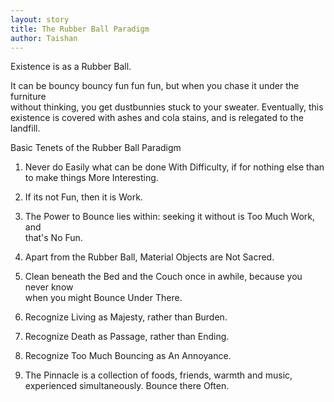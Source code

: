 ```yaml
---
layout: story
title: The Rubber Ball Paradigm
author: Taishan
---
```


Existence is as a Rubber Ball.

It can be bouncy bouncy fun fun fun, but when you chase it under the furniture  
without thinking, you get dustbunnies stuck to your sweater. Eventually, this  
existence is covered with ashes and cola stains, and is relegated to the  
landfill.

Basic Tenets of the Rubber Ball Paradigm

1. Never do Easily what can be done With Difficulty, if for nothing else than  
   to make things More Interesting.

2. If its not Fun, then it is Work.

3. The Power to Bounce lies within: seeking it without is Too Much Work, and  
   that's No Fun.

4. Apart from the Rubber Ball, Material Objects are Not Sacred.

5. Clean beneath the Bed and the Couch once in awhile, because you never know  
   when you might Bounce Under There.

6. Recognize Living as Majesty, rather than Burden.

7. Recognize Death as Passage, rather than Ending.

8. Recognize Too Much Bouncing as An Annoyance.

9. The Pinnacle is a collection of foods, friends, warmth and music,  
   experienced simultaneously. Bounce there Often.

